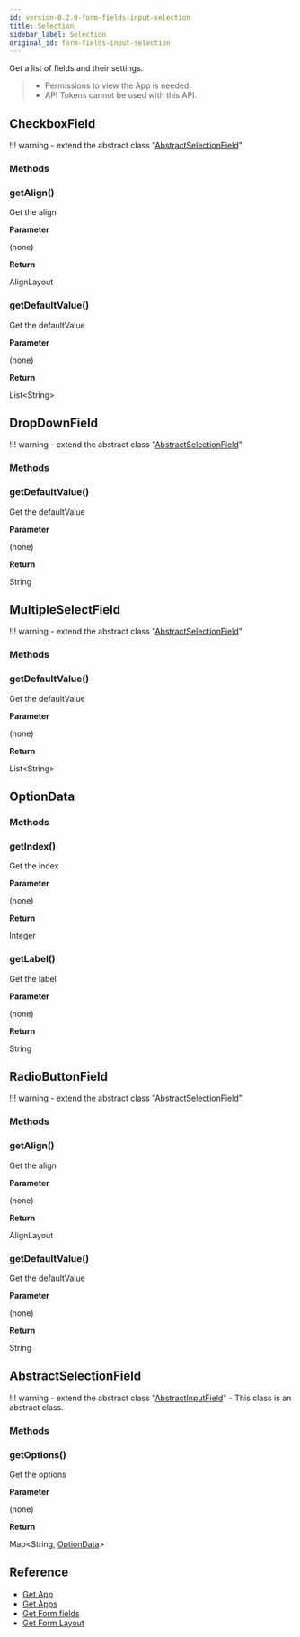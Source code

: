```yaml
---
id: version-0.2.0-form-fields-input-selection
title: Selection
sidebar_label: Selection
original_id: form-fields-input-selection
---
```


Get a list of fields and their settings.

>- Permissions to view the App is needed.
>- API Tokens cannot be used with this API.

## CheckboxField

!!! warning
    - extend the abstract class  "[AbstractSelectionField](#abstractselectionfield)"

### Methods

### getAlign()

Get the align

**Parameter**

(none)

**Return**

AlignLayout

### getDefaultValue()

Get the defaultValue

**Parameter**

(none)

**Return**

List<String\>

## DropDownField

!!! warning
    - extend the abstract class  "[AbstractSelectionField](#abstractselectionfield)"

### Methods

### getDefaultValue()

Get the defaultValue

**Parameter**

(none)

**Return**

String

## MultipleSelectField

!!! warning
    - extend the abstract class  "[AbstractSelectionField](#abstractselectionfield)"

### Methods

### getDefaultValue()

Get the defaultValue

**Parameter**

(none)

**Return**

List<String\>

## OptionData

### Methods

### getIndex()

Get the index

**Parameter**

(none)

**Return**

Integer

### getLabel()

Get the label

**Parameter**

(none)

**Return**

String

## RadioButtonField

!!! warning
    - extend the abstract class  "[AbstractSelectionField](#abstractselectionfield)"

### Methods

### getAlign()

Get the align

**Parameter**

(none)

**Return**

AlignLayout

### getDefaultValue()

Get the defaultValue

**Parameter**

(none)

**Return**

String

## AbstractSelectionField

!!! warning
    - extend the abstract class "[AbstractInputField](./form-fields-input#abstractinputfield)"
    - This class is an abstract class.

### Methods

### getOptions()

Get the options

**Parameter**

(none)

**Return**

Map<String, [OptionData](#optiondata)\>

## Reference

- [Get App](https://developer.kintone.io/hc/en-us/articles/212494888)
- [Get Apps](https://developer.kintone.io/hc/en-us/articles/115005336727)
- [Get Form fields](https://developer.kintone.io/hc/en-us/articles/115005509288)
- [Get Form Layout](https://developer.kintone.io/hc/en-us/articles/115005509068)